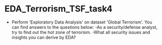 # EDA_Terrorism_TSF_task4
- Perform 'Exploratory Data Analysis' on dataset 'Global Terrorism'.
 You can find answers to the questions below:
-As a security/defense analyst, try to find out the hot zone of terrorism. 
-What all security issues and insights you can derive by EDA?
